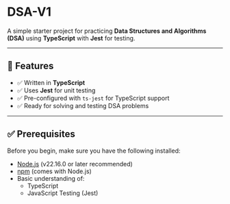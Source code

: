 # DSA-V1

A simple starter project for practicing **Data Structures and Algorithms (DSA)** using **TypeScript** with **Jest** for testing.

---

## 🚀 Features

- ✅ Written in **TypeScript**
- ✅ Uses **Jest** for unit testing
- ✅ Pre-configured with `ts-jest` for TypeScript support
- ✅ Ready for solving and testing DSA problems

---

## ✅ Prerequisites

Before you begin, make sure you have the following installed:

- [Node.js](https://nodejs.org/) (v22.16.0 or later recommended)
- [npm](https://www.npmjs.com/) (comes with Node.js)
- Basic understanding of:
  - TypeScript
  - JavaScript Testing (Jest)
